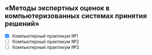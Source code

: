 ## «Методы экспертных оценок в компьютеризованных системах принятия решений»
- [x] Компьютерный практикум №1
- [ ] Компьютерный практикум №2
- [ ] Компьютерный практикум №3